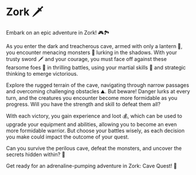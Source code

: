 # Zork 🗡️
 
Embark on an epic adventure in Zork! 🎮🏞️

As you enter the dark and treacherous cave, armed with only a lantern 🏮, you encounter menacing monsters 👹 lurking in the shadows. With your trusty sword 🗡️ and your courage, you must face off against these fearsome foes 💢 in thrilling battles, using your martial skills 👊 and strategic thinking to emerge victorious.

Explore the rugged terrain of the cave, navigating through narrow passages and overcoming challenging obstacles ⛰️. But beware! Danger lurks at every turn, and the creatures you encounter become more formidable as you progress. Will you have the strength and skill to defeat them all?

With each victory, you gain experience and loot 💰, which can be used to upgrade your equipment and abilities, allowing you to become an even more formidable warrior. But choose your battles wisely, as each decision you make could impact the outcome of your quest.

Can you survive the perilous cave, defeat the monsters, and uncover the secrets hidden within? 🤔

Get ready for an adrenaline-pumping adventure in Zork: Cave Quest! 💪
